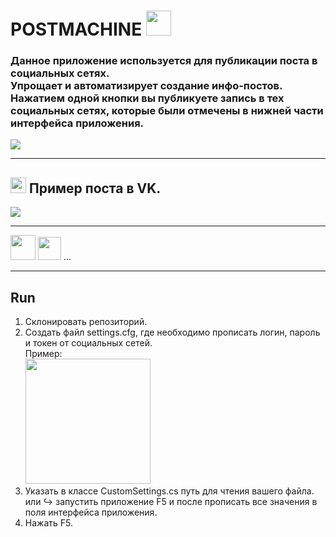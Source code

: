 # POSTMACHINE <img src="https://www.freepnglogos.com/uploads/telegram-logo-4.png" width=40 higth=40/> 
<h3> Данное приложение используется для публикации поста в социальных сетях. <br> Упрощает и автоматизирует создание инфо-постов. Нажатием  одной кнопки вы публикуете запись в тех социальных сетях, которые были отмечены в нижней части интерфейса приложения. </h3>

<p>
  <img src="http://dl4.joxi.net/drive/2021/08/08/0023/3726/1527438/38/20f2615bdb.jpg" />
</p>

---
## <img src="https://kuzina.ru/wp-content/uploads/2019/01/480px-VK.com-logo.svg_-282x282.png" width=25 higth=25/> Пример поста в VK.

<p>
  <img src="http://dl3.joxi.net/drive/2021/08/08/0023/3726/1527438/38/2119b82913.jpg" />
</p>

---
<img src="https://www.freepnglogos.com/uploads/twitter-logo-png/twitter-logo-vector-png-clipart-1.png" width=40 higth=40/> <img src="https://upload.wikimedia.org/wikipedia/commons/thumb/f/fb/Facebook_icon_2013.svg/1024px-Facebook_icon_2013.svg.png" width=37 higth=37/> ...

---
## Run
1. Склонировать репозиторий.
1. Создать файл settings.cfg, где необходимо прописать логин, пароль и токен от социальных сетей. <br>
Пример:<br> <img src="http://dl4.joxi.net/drive/2021/08/08/0023/3726/1527438/38/b320a963c5.jpg" width=200 higth=150/> 
2. Указать в классе CustomSettings.cs путь для чтения вашего файла. <br>
или :arrow_right_hook: запустить приложение F5 и после прописать все значения в поля интерфейса приложения.
4. Нажать F5.
